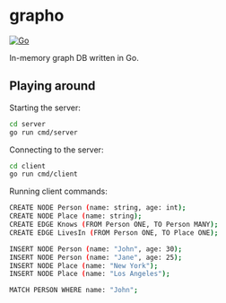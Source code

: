 # grapho
[![Go](https://github.com/nikopapanastasiou/grapho/actions/workflows/go.yml/badge.svg)](https://github.com/nikopapanastasiou/grapho/actions/workflows/go.yml)

In-memory graph DB written in Go.

## Playing around

Starting the server:
```bash
cd server
go run cmd/server
```

Connecting to the server:
```bash
cd client
go run cmd/client
```

Running client commands:
```bash
CREATE NODE Person (name: string, age: int);
CREATE NODE Place (name: string);
CREATE EDGE Knows (FROM Person ONE, TO Person MANY);
CREATE EDGE LivesIn (FROM Person ONE, TO Place ONE);

INSERT NODE Person (name: "John", age: 30);
INSERT NODE Person (name: "Jane", age: 25);
INSERT NODE Place (name: "New York");
INSERT NODE Place (name: "Los Angeles");

MATCH PERSON WHERE name: "John";
```